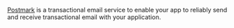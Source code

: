 [Postmark](https://postmarkapp.com) is a transactional email service to enable your app to reliably send and receive transactional email with your application.